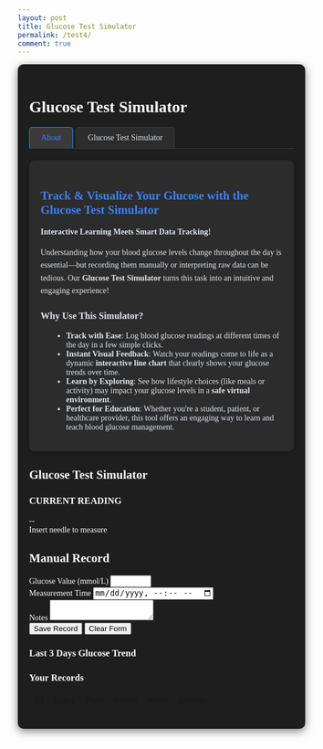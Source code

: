 ```yaml
---
layout: post
title: Glucose Test Simulator
permalink: /test4/
comment: true
---
```


<link href='https://fonts.googleapis.com/css?family=Oxygen Mono' rel='stylesheet'>
<style>
  .container {
    font-family: 'Oxygen Mono';
    max-width: 1200px;
    margin: 0 auto;
    padding: 20px;
    background-color: #1e1e1e;
    color: #ffffff;
    border-radius: 10px;
    box-shadow: 0 4px 15px rgba(0, 0, 0, 0.5);
  }
  
  .game-section {
    display: flex;
    gap: 20px;
    margin-bottom: 40px;
    flex-wrap: wrap;
  }
  
  .game-panel {
    flex: 1;
    background: #2c2c2c;
    border-radius: 10px;
    padding: 20px;
    box-shadow: 0 4px 10px rgba(0, 0, 0, 0.5);
    color: #ffffff;
  }
  
  .arm-simulator {
    position: relative;
    width: 100%;
    height: 300px;
    background-color: #3a3a3a;
    border-radius: 10px;
    margin-bottom: 20px;
    overflow: hidden;
    touch-action: none;
    border: 2px solid #ffffff;
  }
  
  .vein-target {
    position: absolute;
    width: 15px;
    height: 80px;
    background-color: #3a86ff;
    left: 50%;
    top: 50%;
    transform: translate(-50%, -50%);
    border-radius: 8px;
    box-shadow: 0 0 10px rgba(58, 134, 255, 0.6);
  }
  
  .needle {
    position: absolute;
    width: 20px;
    height: 100px;
    background: linear-gradient(to bottom, #e63946, #ff758f);
    cursor: grab;
    top: 20px;
    left: 50%;
    transform: translateX(-50%);
    border-radius: 0 0 8px 8px;
    z-index: 10;
    box-shadow: 0 4px 10px rgba(0, 0, 0, 0.2);
    transition: transform 0.1s;
    touch-action: none;
  }
  
  .game-result {
    text-align: center;
    margin: 20px 0;
    color: #ffffff;
  }
  
  .glucose-value {
    font-size: 2.5rem;
    font-weight: bold;
    color: #3b82f6;
    margin: 10px 0;
  }
  
  .status-normal { color: #10b981; }
  .status-high { color: #f59e0b; }
  .status-low { color: #ef4444; }
  
  .record-form {
    background: #2c2c2c;
    border-radius: 10px;
    padding: 20px;
    box-shadow: 0 4px 10px rgba(0, 0, 0, 0.5);
    margin-bottom: 30px;
    color: #ffffff;
  }
  
  .form-grid {
    display: grid;
    grid-template-columns: 1fr 1fr;
    gap: 15px;
    margin-bottom: 15px;
  }
  
  .form-group {
    margin-bottom: 15px;
  }
  
  .form-group label {
    display: block;
    margin-bottom: 5px;
    font-weight: 500;
  }
  
  .form-control {
    width: 100%;
    padding: 8px;
    border: 1px solid #4a5568;
    border-radius: 6px;
    font-size: 14px;
    background-color: #3a3a3a;
    color: #ffffff;
  }
  
  .form-actions {
    display: flex;
    gap: 10px;
    margin-top: 20px;
  }
  
  .btn {
    padding: 8px 16px;
    border-radius: 6px;
    font-weight: 500;
    cursor: pointer;
    transition: all 0.2s;
  }
  
  .btn-primary {
    background: #3b82f6;
    color: white;
    border: none;
  }
  
  .btn-outline {
    background: #2c2c2c;
    border: 1px solid #e2e8f0;
    color: #ffffff;
  }
  
  .records-table {
    width: 100%;
    border-collapse: collapse;
    margin-top: 20px;
    font-size: 14px;
    background: #2c2c2c;
    border-radius: 10px;
    overflow: hidden;
    box-shadow: 0 4px 10px rgba(0, 0, 0, 0.5);
    color: #ffffff;
  }
  
  .records-table th {
    background: #3a3a3a;
    padding: 12px 15px;
    text-align: left;
    border-bottom: 1px solid #4a5568;
    font-weight: 600;
  }
  
  .records-table td {
    padding: 12px 15px;
    border-bottom: 1px solid #4a5568;
  }
  
  .table-actions {
    display: flex;
    gap: 8px;
  }
  
  .action-btn {
    padding: 4px 8px;
    border-radius: 4px;
    font-size: 12px;
    cursor: pointer;
    border: none;
  }
  
  .edit-btn {
    background: #e0f2fe;
    color: #0369a1;
  }
  
  .delete-btn {
    background: #fee2e2;
    color: #b91c1c;
  }
  
  .feedback {
    position: fixed;
    bottom: 20px;
    left: 50%;
    transform: translateX(-50%);
    padding: 10px 20px;
    border-radius: 5px;
    color: white;
    z-index: 1000;
    display: none;
  }
  
  .feedback-success {
    background-color: #10b981;
  }
  
  .feedback-error {
    background-color: #ef4444;
  }
  
  /* 新增图表样式 */
  .chart-container {
    background: #2c2c2c;
    border-radius: 10px;
    padding: 15px;
    margin-bottom: 15px;
    height: 300px;
  }
  
  .chart-title {
    text-align: center;
    margin-bottom: 10px;
    color: #3b82f6;
  }
    .simulator-tabs {
  display: flex;
  margin-bottom: 20px;
  border-bottom: 1px solid #3a3a3a;
}
  .simulator-tab {
    padding: 10px 20px;
    cursor: pointer;
    background: #2c2c2c;
    border: 1px solid #3a3a3a;
    border-bottom: none;
    border-radius: 5px 5px 0 0;
    margin-right: 5px;
    color: #e2e8f0;
  }
  .simulator-tab.active {
    background: #3a3a3a;
    border-color: #3b82f6;
    color: #3b82f6;
  }
  .simulator-content { display: none; }
  .simulator-content.active { display: block; }
  .about-bar {
    background: #2c2c2c;
    border-radius: 10px;
    padding: 20px;
    margin-bottom: 20px;
    box-shadow: 0 2px 10px rgba(0, 0, 0, 0.1);
    color: #e2e8f0;
  }
  .about-bar h2 { color: #3b82f6; margin-bottom: 15px; }
  .about-bar p { margin-bottom: 10px; line-height: 1.6; }
  .about-bar ul { margin-left: 1.5em; }
</style>


<div class="container">
  <h1>Glucose Test Simulator</h1>
  <div class="simulator-tabs">
  <div class="simulator-tab active" data-tab="about">About</div>
  <div class="simulator-tab" data-tab="game-section">Glucose Test Simulator</div>
</div>
<div class="simulator-content active" id="about">
  <div class="about-bar">
    <h2>Track & Visualize Your Glucose with the Glucose Test Simulator</h2>
    <p><strong>Interactive Learning Meets Smart Data Tracking!</strong></p>
    <p>Understanding how your blood glucose levels change throughout the day is essential—but recording them manually or interpreting raw data can be tedious. Our <strong>Glucose Test Simulator</strong> turns this task into an intuitive and engaging experience!</p>
    <h3>Why Use This Simulator?</h3>
    <ul>
      <li><strong>Track with Ease</strong>: Log blood glucose readings at different times of the day in a few simple clicks.</li>
      <li><strong>Instant Visual Feedback</strong>: Watch your readings come to life as a dynamic <strong>interactive line chart</strong> that clearly shows your glucose trends over time.</li>
      <li><strong>Learn by Exploring</strong>: See how lifestyle choices (like meals or activity) may impact your glucose levels in a <strong>safe virtual environment</strong>.</li>
      <li><strong>Perfect for Education</strong>: Whether you're a student, patient, or healthcare provider, this tool offers an engaging way to learn and teach blood glucose management.</li>
    </ul>
  </div>
</div>

  <div class="game-section">
    <div class="game-panel">
      <h2>Glucose Test Simulator</h2>
      <div class="arm-simulator" id="arm-simulator">
        <div class="vein-target"></div>
        <div class="needle" id="needle"></div>
      </div>
      <div class="game-result">
        <h3>CURRENT READING</h3>
        <div class="glucose-value" id="glucose-value">--</div>
        <div id="glucose-status">Insert needle to measure</div>
        <div id="feedback" style="display: none; margin-top: 10px; padding: 8px; border-radius: 4px;"></div>
      </div>
    </div>
    <div class="game-panel">
      <h2>Manual Record</h2>
      <form id="glucose-form" class="record-form">
        <input type="hidden" id="record-id" value="">
        <div class="form-grid">
          <div class="form-group">
            <label for="manual-glucose">Glucose Value (mmol/L)</label>
            <input type="number" step="0.1" class="form-control" id="manual-glucose" required min="1" max="30">
          </div>
          <div class="form-group">
            <label for="manual-time">Measurement Time</label>
            <input type="datetime-local" class="form-control" id="manual-time" required>
          </div>
        </div>
        <div class="form-group">
          <label for="manual-notes">Notes</label>
          <textarea class="form-control" id="manual-notes" rows="2"></textarea>
        </div>
        <div class="form-actions">
          <button type="submit" class="btn btn-primary" id="save-btn">Save Record</button>
          <button type="button" class="btn btn-outline" id="clear-btn">Clear Form</button>
        </div>
      </form>
    <div class="chart-container">
        <h3 class="chart-title">Last 3 Days Glucose Trend</h3>
        <canvas id="glucose-chart"></canvas>
      </div>
      <h3>Your Records</h3>
      <table class="records-table" id="records-table">
        <thead>
          <tr>
            <th>ID</th>
            <th>Value</th>
            <th>Time</th>
            <th>Status</th>
            <th>Notes</th>
            <th>Actions</th>
          </tr>
        </thead>
        <tbody>
          <!-- Records will be added here dynamically -->
        </tbody>
      </table>
    </div>
  </div>
</div>

<script src="https://cdn.jsdelivr.net/npm/chart.js"></script>
<script type="module">
import { pythonURI, fetchOptions } from '{{site.baseurl}}/assets/js/api/config.js';
let glucoseChart = null;
function initChart(records) {
  // 仅显示最近3天
  const threeDaysAgo = new Date();
  threeDaysAgo.setDate(threeDaysAgo.getDate() - 3);
  const recentRecords = records.filter(r => new Date(r.time) >= threeDaysAgo)
    .sort((a, b) => new Date(a.time) - new Date(b.time));
  const ctx = document.getElementById('glucose-chart').getContext('2d');
  if (glucoseChart) glucoseChart.destroy();
  const labels = recentRecords.map(r => {
    const d = new Date(r.time);
    return `${d.getMonth() + 1}/${d.getDate()} ${d.getHours()}:${d.getMinutes().toString().padStart(2, '0')}`;
  });
  const data = recentRecords.map(r => r.value);
  glucoseChart = new Chart(ctx, {
    type: 'line',
    data: {
      labels: labels,
      datasets: [{
        label: 'Glucose (mmol/L)',
        data: data,
        borderColor: '#3b82f6',
        backgroundColor: 'rgba(59,130,246,0.1)',
        tension: 0.2,
        fill: true,
        pointRadius: 4,
        pointBackgroundColor: data.map(v => v < 4 ? '#ef4444' : v > 7.8 ? '#f59e0b' : '#10b981')
      }]
    },
    options: {
    responsive: true,
    maintainAspectRatio: false,
    plugins: {
        legend: { labels: { color: '#e2e8f0' } }
      },
    scales: {
        y: {
          beginAtZero: false,
          min: Math.max(0, Math.min(...data, 4) - 2),
          max: Math.max(...data, 8) + 2,
          ticks: { color: '#e2e8f0' },
          grid: { color: '#4a5568' }
        },
        x: {
          ticks: { color: '#e2e8f0', maxRotation: 45, minRotation: 45 },
          grid: { color: '#4a5568' }
        }
      }
    }
  });
}
// ==================== Utility Functions ====================
function showFeedback(message, type) {
    const feedback = document.getElementById('feedback');
    if (!feedback) return;
    feedback.textContent = message;
    feedback.className = `feedback feedback-${type}`;
    feedback.style.display = 'block';
    setTimeout(() => { feedback.style.display = 'none'; }, 2500);
}

function formatDateTime(datetimeStr) {
    if (!datetimeStr) return '-';
    const dt = new Date(datetimeStr);
    return dt.toLocaleString();
}

function getGlucoseStatus(glucose) {
    glucose = parseFloat(glucose);
    if (glucose < 4) return 'Low';
    if (glucose > 7.8) return 'High';
    return 'Normal';
}

// ==================== Game Logic ====================
const needle = document.getElementById('needle');
const vein = document.querySelector('.vein-target');
const armSimulator = document.getElementById('arm-simulator');
const glucoseValue = document.getElementById('glucose-value');
const glucoseStatus = document.getElementById('glucose-status');
const glucoseInput = document.getElementById('manual-glucose');
const timeInput = document.getElementById('manual-time');

let isDragging = false;
let offsetX, offsetY;

needle.addEventListener('mousedown', startDrag);
needle.addEventListener('touchstart', startDrag);
document.addEventListener('mousemove', drag);
document.addEventListener('touchmove', drag);
document.addEventListener('mouseup', endDrag);
document.addEventListener('touchend', endDrag);

function startDrag(e) {
    isDragging = true;
    const rect = needle.getBoundingClientRect();
    if (e.type === 'mousedown') {
        offsetX = e.clientX - rect.left;
        offsetY = e.clientY - rect.top;
    } else if (e.type === 'touchstart') {
        e.preventDefault();
        offsetX = e.touches[0].clientX - rect.left;
        offsetY = e.touches[0].clientY - rect.top;
    }
    needle.style.cursor = 'grabbing';
    needle.style.opacity = '0.8';
}

function drag(e) {
    if (!isDragging) return;
    e.preventDefault();
    const armRect = armSimulator.getBoundingClientRect();
    let clientX, clientY;
    if (e.type === 'mousemove') {
        clientX = e.clientX;
        clientY = e.clientY;
    } else if (e.type === 'touchmove') {
        clientX = e.touches[0].clientX;
        clientY = e.touches[0].clientY;
    }
    let newLeft = clientX - armRect.left - offsetX;
    let newTop = clientY - armRect.top - offsetY;
    newLeft = Math.max(0, Math.min(newLeft, armRect.width - needle.offsetWidth));
    newTop = Math.max(0, Math.min(newTop, armRect.height - needle.offsetHeight));
    needle.style.left = `${newLeft}px`;
    needle.style.top = `${newTop}px`;
}

function endDrag(e) {
    if (!isDragging) return;
    isDragging = false;
    needle.style.cursor = 'grab';
    needle.style.opacity = '1';
    if (isColliding(needle.getBoundingClientRect(), vein.getBoundingClientRect())) {
        handleSuccess();
    } else {
        handleError();
    }
}

function isColliding(rect1, rect2) {
    const center1 = {
        x: rect1.left + rect1.width / 2,
        y: rect1.top + rect1.height / 2
    };
    const center2 = {
        x: rect2.left + rect2.width / 2,
        y: rect2.top + rect2.height / 2
    };
    return (
        Math.abs(center1.x - center2.x) < rect2.width / 2 &&
        Math.abs(center1.y - center2.y) < rect2.height / 2
    );
}

function handleSuccess() {
    const glucose = generateGlucoseReading();
    const status = getGlucoseStatus(glucose);
    glucoseValue.textContent = `${glucose} mmol/L`;
    glucoseStatus.textContent = status;
    glucoseStatus.className = `status-${status.toLowerCase()}`;
    showFeedback('Measurement successful!', 'success');
    // 自动填充表单
    glucoseInput.value = glucose;
    timeInput.value = new Date().toISOString().slice(0, 16);
    document.getElementById('glucose-form').scrollIntoView({ behavior: 'smooth' });
}

function handleError() {
    showFeedback('Please aim for the blue vein area', 'error');
}

function generateGlucoseReading() {
    if (Math.random() < 0.7) {
        return (4 + Math.random() * 3.8).toFixed(1);
    } else {
        return Math.random() < 0.5 
            ? (2 + Math.random() * 2).toFixed(1)
            : (7.8 + Math.random() * 5).toFixed(1);
    }
}
// ==================== Record Display Functions ====================
function displayRecords(records) {
    recordsTable.innerHTML = '';
    
    records.forEach(record => {
        const status = getGlucoseStatus(record.value);
        const row = document.createElement('tr');
        
        row.innerHTML = `
            <td>${record.record_id || record.id}</td>
            <td>${record.value} mmol/L</td>
            <td>${formatDateTime(record.time)}</td>
            <td><span class="status-${status.toLowerCase()}">${status}</span></td>
            <td>${record.notes || '-'}</td>
            <td class="table-actions">
                <button class="action-btn edit-btn" data-id="${record.record_id || record.id}">Edit</button>
                <button class="action-btn delete-btn" data-id="${record.record_id || record.id}">Delete</button>
            </td>
        `;
        
        recordsTable.appendChild(row);
    });
    
    // Add event listeners to edit and delete buttons
    document.querySelectorAll('.edit-btn').forEach(btn => {
        btn.addEventListener('click', handleEdit);
    });
    
    document.querySelectorAll('.delete-btn').forEach(btn => {
        btn.addEventListener('click', handleDelete);
    });
    
    // Update the chart with new records
    initChart(records);
}

function resetForm() {
    form.reset();
    currentEditId = null;
    recordIdInput.value = '';
    saveBtn.textContent = 'Save Record';
    document.getElementById("manual-time").value = new Date().toISOString().slice(0, 16);
}

async function handleEdit(e) {
    const id = e.target.getAttribute('data-id');
    try {
        const records = await fetchGlucoseRecords();
        const record = records.find(r => (r.record_id || r.id) == id);
        
        if (record) {
            currentEditId = id;
            recordIdInput.value = id;
            glucoseInput.value = record.value;
            timeInput.value = new Date(record.time).toISOString().slice(0, 16);
            notesInput.value = record.notes || '';
            saveBtn.textContent = 'Update Record';
            showFeedback('Record loaded for editing', 'success');
        }
    } catch (error) {
        console.error("Error editing record:", error);
        showFeedback("Failed to load record for editing", "error");
    }
}

async function handleDelete(e) {
    const id = e.target.getAttribute('data-id');
    if (confirm('Are you sure you want to delete this record?')) {
        try {
            await deleteGlucoseRecord(id);
            showFeedback('Record deleted successfully', 'success');
            const records = await fetchGlucoseRecords();
            displayRecords(records);
        } catch (error) {
            console.error("Error deleting record:", error);
            showFeedback("Failed to delete record", "error");
        }
    }
}

// ==================== CRUD Operations ====================
let currentEditId = null;
const form = document.getElementById('glucose-form');
const recordIdInput = document.getElementById('record-id');
const notesInput = document.getElementById('manual-notes');
const saveBtn = document.getElementById('save-btn');
const clearBtn = document.getElementById('clear-btn');
const recordsTable = document.getElementById('records-table').querySelector('tbody');


// Add clear button functionality
clearBtn.addEventListener('click', resetForm);

// ==================== Glucose API Functions ====================
async function fetchGlucoseRecords() {
    try {
        const response = await fetch(`${pythonURI}/api/glucose`, {
            ...fetchOptions,
            method: 'GET'
        });

        if (!response.ok) {
            const errorMessage = await response.text();
            throw new Error(`Failed to fetch records: ${response.statusText} - ${errorMessage}`);
        }

        return await response.json();
    } catch (error) {
        console.error("Error fetching glucose records:", error);
        showFeedback("Error fetching records. Please try again.", "error");
        return [];
    }
}

async function createGlucoseRecord(recordData) {
    try {
        const response = await fetch(`${pythonURI}/api/glucose`, {
            ...fetchOptions,
            method: 'POST',
            headers: { 'Content-Type': 'application/json' },
            body: JSON.stringify(recordData)
        });

        if (!response.ok) {
            const errorMessage = await response.text();
            throw new Error(`Failed to create record: ${response.statusText} - ${errorMessage}`);
        }

        return await response.json();
    } catch (error) {
        console.error("Error creating glucose record:", error);
        throw error;
    }
}

async function updateGlucoseRecord(id, recordData) {
    try {
        const response = await fetch(`${pythonURI}/api/glucose`, {
            ...fetchOptions,
            method: 'PUT',
            headers: { 'Content-Type': 'application/json' },
            body: JSON.stringify({ record_id: id, ...recordData })
        });

        if (!response.ok) {
            const errorMessage = await response.text();
            throw new Error(`Failed to update record: ${response.statusText} - ${errorMessage}`);
        }

        return await response.json();
    } catch (error) {
        console.error("Error updating glucose record:", error);
        throw error;
    }
}

async function deleteGlucoseRecord(id) {
    try {
        const response = await fetch(`${pythonURI}/api/glucose`, {
            ...fetchOptions,
            method: 'DELETE',
            headers: { 'Content-Type': 'application/json' },
            body: JSON.stringify({ record_id: id })
        });

        if (!response.ok) {
            const errorMessage = await response.text();
            throw new Error(`Failed to delete record: ${response.statusText} - ${errorMessage}`);
        }

        return await response.json();
    } catch (error) {
        console.error("Error deleting glucose record:", error);
        throw error;
    }
}

// ==================== Form Submission ====================
document.getElementById("glucose-form").addEventListener("submit", async function(event) {
    event.preventDefault();

    const recordData = {
        value: parseFloat(document.getElementById("manual-glucose").value),
        time: document.getElementById("manual-time").value,
        notes: document.getElementById("manual-notes").value
    };

    console.log("Glucose Record Data:", recordData); // Debug log

    try {
        let result;
        if (currentEditId) {
            result = await updateGlucoseRecord(currentEditId, recordData);
            showFeedback("Record updated successfully!", "success");
        } else {
            result = await createGlucoseRecord(recordData);
            showFeedback("Record created successfully!", "success");
        }

        console.log("API Response:", result); // Debug log

        // Refresh the records display
        const records = await fetchGlucoseRecords();
        displayRecords(records);
        
        // Reset the form
        resetForm();
    } catch (error) {
        console.error("Error saving record:", error);
        showFeedback(error.message || "Failed to save record. Please try again.", "error");
    }
});

// ==================== Initialization ====================
async function initializeGlucoseApp() {
    try {
        // Set default time
        document.getElementById("manual-time").value = new Date().toISOString().slice(0, 16);
        
        // Load initial data
        const records = await fetchGlucoseRecords();
        displayRecords(records);
    } catch (error) {
        console.error("Initialization error:", error);
        showFeedback("Failed to initialize application. Please refresh.", "error");
    }
}

// Start the application when DOM is loaded
document.addEventListener("DOMContentLoaded", initializeGlucoseApp);
</script>